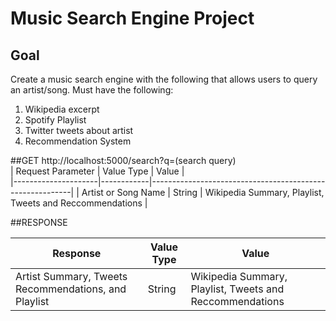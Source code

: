 # Music Search Engine Project

## Goal
Create a music search engine with the following that allows users to query an artist/song. Must have the following:

1) Wikipedia excerpt<br>
2) Spotify Playlist<br>
3) Twitter tweets about artist<br>
4) Recommendation System<br>

##GET
http://localhost:5000/search?q=(search query) <br>
| Request Parameter   | Value Type | Value                                                    |   
|---------------------|------------|----------------------------------------------------------|
| Artist or Song Name | String     | Wikipedia Summary, Playlist, Tweets and Reccommendations |   
 
##RESPONSE

| Response                                             | Value Type | Value                                                    |
|------------------------------------------------------|------------|----------------------------------------------------------|
| Artist Summary, Tweets Recommendations, and Playlist | String     | Wikipedia Summary, Playlist, Tweets and Reccommendations |
